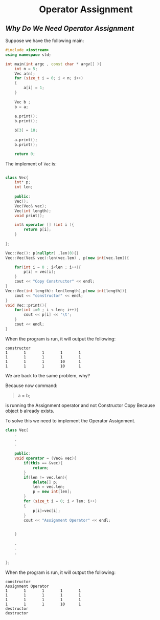#
<h1 align="center">Operator Assignment</h1>

## *Why Do We Need Operator Assignment*
Suppose we have the following main:
```cpp
#include <iostream>
using namespace std;

int main(int argc , const char * argv[] ){
    int n = 5;
    Vec a(n);
    for (size_t i = 0; i < n; i++)
    {
        a[i] = 1;
    }
    
    Vec b ;
    b = a;
    
    a.print();
    b.print();

    b[3] = 10;
    
    a.print();
    b.print();

    return 0;
```
The implement of `Vec` is:
```cpp

class Vec{
    int* p;
    int len;
    
    public:
    Vec();
    Vec(Vec& vec);
    Vec(int length);
    void print();

    int& operator [] (int i ){
        return p[i];
    }
    
};

Vec::Vec(): p(nullptr) ,len(0){}
Vec::Vec(Vec& vec):len(vec.len) , p(new int[vec.len]){

    for(int i = 0 ; i<len ; i++){
        p[i] = vec[i];
    }
    cout << "Copy Constructor" << endl;
}
Vec::Vec(int length): len(length),p(new int[length]){
    cout << "constructor" << endl;
}
void Vec::print(){
    for(int i=0 ; i < len; i++){
        cout << p[i] << '\t';
    }
    cout << endl;
}
```

When the program is run, it will output the following:
```
constructor
1       1       1       1       1
1       1       1       1       1
1       1       1       10      1
1       1       1       10      1
```
We are back to the same problem, why? 

Because now command:

> a = b; 

is running the Assignment operator and not Constructor Copy
Because object b already exists.

To solve this we need to implement the Operator Assignment.

```cpp
class Vec{
    .
    .
    .

    public:
    void operator = (Vec& vec){
        if(this == &vec){
            return;
        }
        if(len != vec.len){
            delete[] p;
            len = vec.len;
            p = new int[len];
        }
        for (size_t i = 0; i < len; i++)
        {
            p[i]=vec[i];
        }
        cout << "Assignment Operator" << endl;

        
    }

    .
    .
    .
    
};
```
When the program is run, it will output the following:

```
constructor
Assignment Operator
1       1       1       1       1
1       1       1       1       1
1       1       1       1       1
1       1       1       10      1
destructor
destructor
```